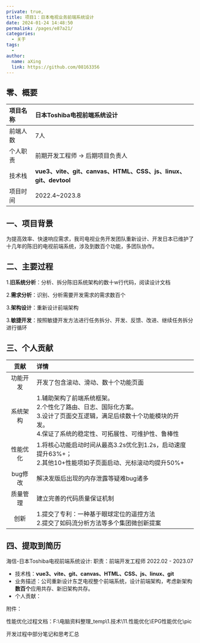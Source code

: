 ```yaml
---
private: true,
title: 项目1：日本电视业务前端系统设计
date: 2024-01-24 14:48:50
permalink: /pages/e87a21/
categories:
  - 关于
tags:
  - 
author: 
  name: aXing
  link: https://github.com/08163356
---
```






## 零、概要

| 项目名称 | 日本Toshiba电视前端系统设计                                  |
| :------- | :----------------------------------------------------------- |
| 前端人数 | 7人                                                          |
| 个人职责 | 前期开发工程师 -> 后期项目负责人                             |
| 技术栈   | **vue3、vite、git、canvas、HTML、CSS、js、linux、git、devtool** |
| 项目时间 | 2022.4~2023.8                                                |

## 一、项目背景

为提高效率、快速响应需求，我司电视业务开发团队重新设计、开发日本已维护了十几年的陈旧的电视前端系统，涉及到数百个功能，多团队协作。

## 二、主要过程

1.**旧系统分析**：分析、拆分陈旧系统架构的数十w行代码，阅读设计文档

2.**需求分析**：识别、分析需要开发需求的需求数百个

3.**架构设计**：重新设计前端架构

3.**敏捷开发**：按照敏捷开发方法进行任务拆分、开发、反馈、改进、继续任务拆分进行循环

## 三、个人贡献

|   贡献   | 详情                                                         |
| :------: | :----------------------------------------------------------- |
| 功能开发 | 开发了包含滚动、滑动、数十个功能页面                         |
| 系统架构 | 1.辅助架构了前端系统框架。<br />2.个性化了路由、日志、国际化方案。<br />3.设计了页面交互逻辑，满足后续数十个功能模块的开发。<br />4.保证了系统的稳定性、可拓展性、可维护性、鲁棒性 |
| 性能优化 | 1.将核心功能启动时间从最高3.2s优化到1.2s，启动速度提升63%+；<br />2.其他10+性能项如子页面启动、光标滚动均提升50%+ |
| bug修改  | 解决发版后出现的内存泄露等疑难bug诸多                        |
| 质量管理 | 建立完善的代码质量保证机制                                   |
|   创新   | 1.提交了专利：一种基于眼球定位的遥控方法<br />2.提交了如码流分析方法等多个集团微创新提案 |

## 四、提取到简历

海信-日本Toshiba电视前端系统设计<span class="role">:&nbsp;职责：前端开发工程师</span> <span margin-right="0">2022.02 - 2023.07</span>

- 技术栈：**vue3、vite、git、canvas、HTML、CSS、js、linux、git**
- 业务描述：公司重新设计东芝电视整个前端系统，设计前端架构，考虑新架构**数百个**应用共存、新旧架构共存。
- 个人贡献：



附件：

性能优化过程文档：F:\电脑资料整理_temp\1.技术\11.性能优化\EPG性能优化\pic

开发过程中部分笔记和思考汇总